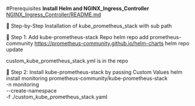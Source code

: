 #Prerequisites
**Install Helm and NGINX_Ingress_Controller**  
[NGINX_Ingress_Controller/README.md](https://github.com/system-sudo/procedures/blob/main/NGINX_Ingress_Controller/README.md)  

🧭 Step-by-Step Installation of kube_prometheus_stack with sub path  

🧰 Step 1: Add kube-prometheus-stack Repo
helm repo add prometheus-community https://prometheus-community.github.io/helm-charts
helm repo update

custom_kube_prometheus_stack.yml is in the repo

🧰 Step 2: Install kube-prometheus-stack by passing Custom Values
helm install monitoring prometheus-community/kube-prometheus-stack \
  -n monitoring \
  --create-namespace \
  -f ./custom_kube_prometheus_stack.yaml

